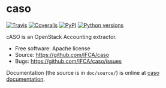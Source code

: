 # caso

[![Travis](https://img.shields.io/travis/IFCA/caso.svg)](https://travis-ci.org/IFCA/caso)
[![Coveralls](https://img.shields.io/coveralls/IFCA/caso.svg)](https://coveralls.io/github/IFCA/caso)
[![PyPI](https://img.shields.io/pypi/v/caso.svg)](https://pypi.python.org/pypi/caso)
[![Python versions](https://img.shields.io/pypi/pyversions/caso.svg)](https://pypi.python.org/pypi/caso)

cASO is an OpenStack Accounting extractor.

* Free software: Apache license
* Source: https://github.com/IFCA/caso
* Bugs: https://github.com/IFCA/caso/issues

Documentation (the source is in ``doc/source/``) is online at
[caso documentation](https://caso.readthedocs.org/en/latest/).
